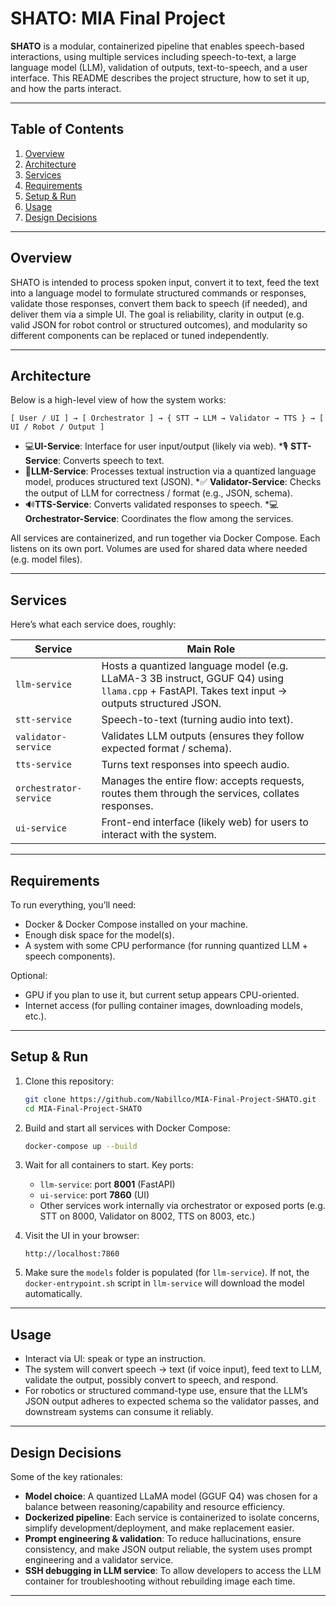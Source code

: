 # SHATO: MIA Final Project

**SHATO** is a modular, containerized pipeline that enables speech-based interactions, using multiple services including speech-to-text, a large language model (LLM), validation of outputs, text-to-speech, and a user interface. This README describes the project structure, how to set it up, and how the parts interact.

---

## Table of Contents

1. [Overview](#overview)
2. [Architecture](#architecture)
3. [Services](#services)
4. [Requirements](#requirements)
5. [Setup & Run](#setup--run)
6. [Usage](#usage)
7. [Design Decisions](#design-decisions)
---

## Overview

SHATO is intended to process spoken input, convert it to text, feed the text into a language model to formulate structured commands or responses, validate those responses, convert them back to speech (if needed), and deliver them via a simple UI. The goal is reliability, clarity in output (e.g. valid JSON for robot control or structured outcomes), and modularity so different components can be replaced or tuned independently.

---

## Architecture

Below is a high-level view of how the system works:

```
[ User / UI ] → [ Orchestrator ] → { STT → LLM → Validator → TTS } → [ UI / Robot / Output ]
```

* 💻**UI-Service**: Interface for user input/output (likely via web).
*🎙 **STT-Service**: Converts speech to text.
* 🧠**LLM-Service**: Processes textual instruction via a quantized language model, produces structured text (JSON).
*✅ **Validator-Service**: Checks the output of LLM for correctness / format (e.g., JSON, schema).
* 🔊**TTS-Service**: Converts validated responses to speech.
*💻 **Orchestrator-Service**: Coordinates the flow among the services.

All services are containerized, and run together via Docker Compose. Each listens on its own port. Volumes are used for shared data where needed (e.g. model files).

---

## Services

Here’s what each service does, roughly:

| Service                | Main Role                                                                                                                                     |
| ---------------------- | --------------------------------------------------------------------------------------------------------------------------------------------- |
| `llm-service`          | Hosts a quantized language model (e.g. LLaMA-3 3B instruct, GGUF Q4) using `llama.cpp` + FastAPI. Takes text input → outputs structured JSON. |
| `stt-service`          | Speech-to-text (turning audio into text).                                                                                                     |
| `validator-service`    | Validates LLM outputs (ensures they follow expected format / schema).                                                                         |
| `tts-service`          | Turns text responses into speech audio.                                                                                                       |
| `orchestrator-service` | Manages the entire flow: accepts requests, routes them through the services, collates responses.                                              |
| `ui-service`           | Front-end interface (likely web) for users to interact with the system.                                                                       |

---

## Requirements

To run everything, you’ll need:

* Docker & Docker Compose installed on your machine.
* Enough disk space for the model(s).
* A system with some CPU performance (for running quantized LLM + speech components).

Optional:

* GPU if you plan to use it, but current setup appears CPU-oriented.
* Internet access (for pulling container images, downloading models, etc.).

---

## Setup & Run

1. Clone this repository:

   ```bash
   git clone https://github.com/Nabillco/MIA-Final-Project-SHATO.git
   cd MIA-Final-Project-SHATO
   ```

2. Build and start all services with Docker Compose:

   ```bash
   docker-compose up --build
   ```

3. Wait for all containers to start. Key ports:

   * `llm-service`: port **8001** (FastAPI)
   * `ui-service`: port **7860** (UI)
   * Other services work internally via orchestrator or exposed ports (e.g. STT on 8000, Validator on 8002, TTS on 8003, etc.)

4. Visit the UI in your browser:

   ```
   http://localhost:7860
   ```

5. Make sure the `models` folder is populated (for `llm-service`). If not, the `docker-entrypoint.sh` script in `llm-service` will download the model automatically.

---

## Usage

* Interact via UI: speak or type an instruction.
* The system will convert speech → text (if voice input), feed text to LLM, validate the output, possibly convert to speech, and respond.
* For robotics or structured command-type use, ensure that the LLM’s JSON output adheres to expected schema so the validator passes, and downstream systems can consume it reliably.

---

## Design Decisions

Some of the key rationales:

* **Model choice**: A quantized LLaMA model (GGUF Q4) was chosen for a balance between reasoning/capability and resource efficiency.
* **Dockerized pipeline**: Each service is containerized to isolate concerns, simplify development/deployment, and make replacement easier.
* **Prompt engineering & validation**: To reduce hallucinations, ensure consistency, and make JSON output reliable, the system uses prompt engineering and a validator service.
* **SSH debugging in LLM service**: To allow developers to access the LLM container for troubleshooting without rebuilding image each time.

---
